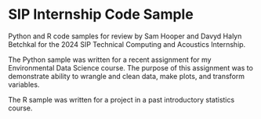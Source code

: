 # SIP Internship Code Sample

Python and R code samples for review by Sam Hooper and Davyd Halyn Betchkal for the 2024 SIP Technical Computing and Acoustics Internship. 

The Python sample was written for a recent assignment for my Environmental Data Science course. The purpose of this assignment was to demonstrate ability to wrangle and clean data, make plots, and transform variables. 

The R sample was written for a project in a past introductory statistics course. 
